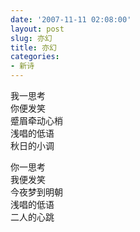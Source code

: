 ```yaml
---
date: '2007-11-11 02:08:00'
layout: post
slug: 亦幻
title: 亦幻
categories:
- 新诗
---
```

我一思考  
你便发笑  
蹙眉牵动心梢  
浅唱的低语  
秋日的小调

你一思考  
我便发笑  
今夜梦到明朝  
浅唱的低语  
二人的心跳
